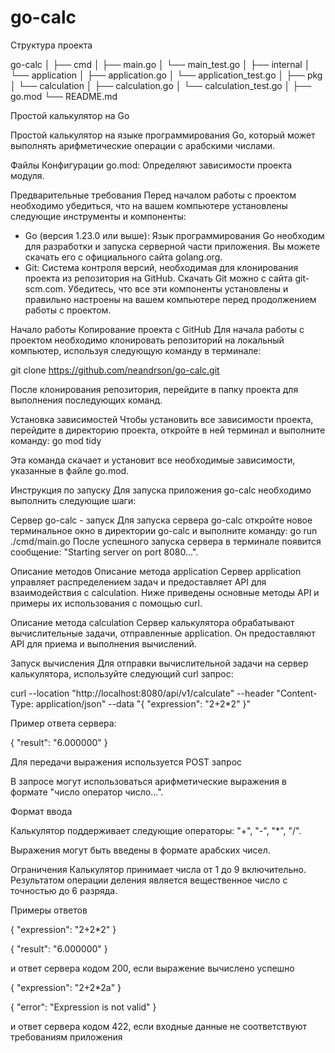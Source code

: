 
# go-calc

Структура проекта

go-calc
│
├── cmd
│ ├── main.go
│ └── main_test.go
│
├── internal
│ └── application
│    ├── application.go
│    └── application_test.go
│
├── pkg
│ └── calculation
│    ├── calculation.go
│    └── calculation_test.go
│
├── go.mod
└── README.md

Простой калькулятор на Go

Простой калькулятор на языке программирования Go, который может выполнять арифметические операции с арабскими числами.

Файлы Конфигурации
go.mod: Определяют зависимости проекта модуля.

Предварительные требования
Перед началом работы с проектом необходимо убедиться, что на вашем компьютере установлены следующие инструменты и компоненты:

- Go (версия 1.23.0 или выше): Язык программирования Go необходим для разработки и запуска серверной части приложения. Вы можете скачать его с официального сайта golang.org.
- Git: Система контроля версий, необходимая для клонирования проекта из репозитория на GitHub. Скачать Git можно с сайта git-scm.com.
Убедитесь, что все эти компоненты установлены и правильно настроены на вашем компьютере перед продолжением работы с проектом.

Начало работы
Копирование проекта с GitHub
Для начала работы с проектом необходимо клонировать репозиторий на локальный компьютер, используя следующую команду в терминале:

git clone https://github.com/neandrson/go-calc.git

После клонирования репозитория, перейдите в папку проекта для выполнения последующих команд.

Установка зависимостей
Чтобы установить все зависимости проекта, перейдите в директорию проекта, откройте в ней терминал и выполните команду: go mod tidy

Эта команда скачает и установит все необходимые зависимости, указанные в файле go.mod.

Инструкция по запуску
Для запуска приложения go-calc необходимо выполнить следующие шаги:

Сервер go-calc - запуск
Для запуска сервера go-calc откройте новое терминальное окно в директории go-calc и выполните команду: go run ./cmd/main.go
После успешного запуска сервера в терминале появится сообщение: "Starting server on port 8080...".

Описание методов
Описание метода application
Сервер application управляет распределением задач и предоставляет API для взаимодействия с calculation. Ниже приведены основные методы API и примеры их использования с помощью curl.

Описание метода calculation
Сервер калькулятора обрабатывают вычислительные задачи, отправленные application. Он предоставляют API для приема и выполнения вычислений.

Запуск вычисления
Для отправки вычислительной задачи на сервер калькулятора, используйте следующий curl запрос:

curl --location "http://localhost:8080/api/v1/calculate" --header "Content-Type: application/json" --data "{
    \"expression\": \"2+2*2\"
    }"

Пример ответа сервера:

{
    "result": "6.000000"
}

Для передачи выражения используется POST запрос

В запросе могут использоваться арифметические выражения в формате "число оператор число...".

Формат ввода

Калькулятор поддерживает следующие операторы: "+", "-", "*", "/".

Выражения могут быть введены в формате арабских чисел.

Ограничения
Калькулятор принимает числа от 1 до 9 включительно.
Результатом операции деления является вещественное число с точностью до 6 разряда.

Примеры ответов

{
    "expression": "2+2*2"
}

{
    "result": "6.000000"
}

и ответ сервера кодом 200, если выражение вычислено успешно

{
    "expression": "2+2*2a"
}

{
    "error": "Expression is not valid"
}

и ответ сервера кодом 422, если входные данные не соответствуют требованиям приложения

